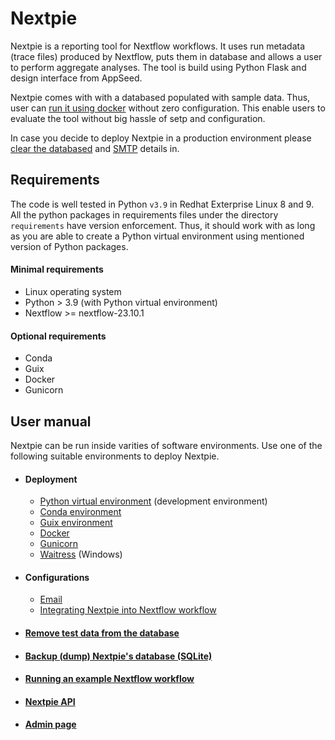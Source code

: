 # Nextpie

Nextpie is a reporting tool for Nextflow workflows. It uses run metadata (trace files) produced by Nextflow, puts them in database and allows a user to perform aggregate analyses. The tool is build using Python Flask and design interface from AppSeed.

Nextpie comes with with a databased populated with sample data. Thus, user can [run it using docker](docs/deploy-docker.md) without zero configuration. This enable users to evaluate the tool without big hassle of setp and configuration.

In case you decide to deploy Nextpie in a production environment please [clear the databased](docs/db-clear-test-data.md) and [SMTP](docs/config-email.md) details in. 

## Requirements
The code is well tested in Python `v3.9` in Redhat Exterprise Linux 8 and 9. All the python packages in requirements files under the directory `requirements` have version enforcement. Thus, it should work with as long as you are able to create a Python virtual environment using mentioned version of Python packages. 

#### Minimal requirements
* Linux operating system
* Python > 3.9 (with Python virtual environment)
* Nextflow >= nextflow-23.10.1

#### Optional requirements
* Conda
* Guix
* Docker
* Gunicorn

## User manual
Nextpie can be run inside varities of software environments. Use one of the following suitable environments to deploy Nextpie.

* #### Deployment
    - [Python virtual environment](docs/deploy-python.md) (development environment)
    - [Conda environment](docs/deploy-conda.md)
    - [Guix environment](docs/deploy-guix.md)
    - [Docker](docs/deploy-docker.md)
    - [Gunicorn](docs/deploy-gunicorn.md)
    - [Waitress](docs/deploy-waitress.md) (Windows)

* #### Configurations
    - [Email](docs/config-email.md)
    - [Integrating Nextpie into Nextflow workflow](docs/configure.md)

* #### [Remove test data from the database](docs/db-clear-test-data.md)
* #### [Backup (dump) Nextpie's database (SQLite)](docs/db-dump.md)

* #### [Running an example Nextflow workflow](docs/nextflow-workflow.md)
* #### [Nextpie API](docs/api.md)
* #### [Admin page](docs/admin.md)

